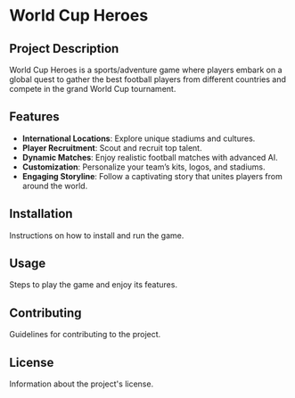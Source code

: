 # World Cup Heroes

## Project Description
World Cup Heroes is a sports/adventure game where players embark on a global quest to gather the best football players from different countries and compete in the grand World Cup tournament.

## Features
- **International Locations**: Explore unique stadiums and cultures.
- **Player Recruitment**: Scout and recruit top talent.
- **Dynamic Matches**: Enjoy realistic football matches with advanced AI.
- **Customization**: Personalize your team’s kits, logos, and stadiums.
- **Engaging Storyline**: Follow a captivating story that unites players from around the world.

## Installation
Instructions on how to install and run the game.

## Usage
Steps to play the game and enjoy its features.

## Contributing
Guidelines for contributing to the project.

## License
Information about the project's license.

